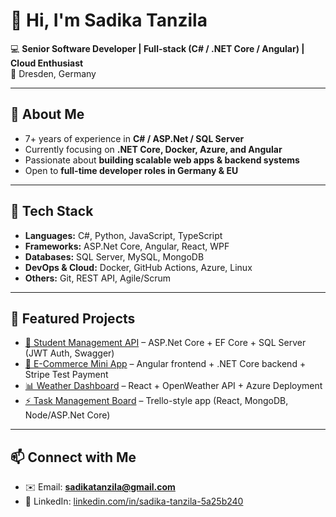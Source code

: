 # 👋 Hi, I'm Sadika Tanzila  

💻 **Senior Software Developer | Full-stack (C# / .NET Core / Angular) | Cloud Enthusiast**  
📍 Dresden, Germany  

---

## 🚀 About Me
- 7+ years of experience in **C# / ASP.Net / SQL Server**  
- Currently focusing on **.NET Core, Docker, Azure, and Angular**  
- Passionate about **building scalable web apps & backend systems**  
- Open to **full-time developer roles in Germany & EU**  

---

## 🔧 Tech Stack
- **Languages:** C#, Python, JavaScript, TypeScript  
- **Frameworks:** ASP.Net Core, Angular, React, WPF  
- **Databases:** SQL Server, MySQL, MongoDB  
- **DevOps & Cloud:** Docker, GitHub Actions, Azure, Linux  
- **Others:** Git, REST API, Agile/Scrum  

---

## 📂 Featured Projects
- [📘 Student Management API](#) – ASP.Net Core + EF Core + SQL Server (JWT Auth, Swagger)  
- [🛒 E-Commerce Mini App](#) – Angular frontend + .NET Core backend + Stripe Test Payment  
- [📊 Weather Dashboard](#) – React + OpenWeather API + Azure Deployment  
- [⚡ Task Management Board](#) – Trello-style app (React, MongoDB, Node/ASP.Net Core)  

---

## 📫 Connect with Me
- ✉️ Email: **sadikatanzila@gmail.com**  
- 🔗 LinkedIn: [linkedin.com/in/sadika-tanzila-5a25b240](https://www.linkedin.com/in/sadika-tanzila-5a25b240)  
